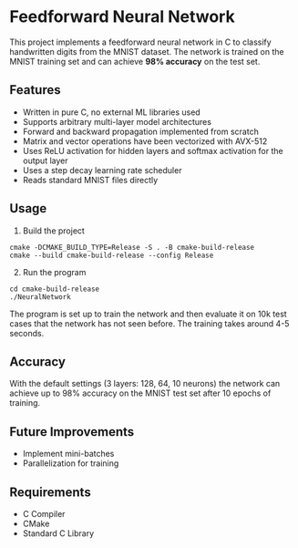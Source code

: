 # Feedforward Neural Network
This project implements a feedforward neural network in C to classify handwritten digits from the MNIST dataset. The network is trained on the MNIST training set and can achieve **98% accuracy** on the test set.

## Features
- Written in pure C, no external ML libraries used
- Supports arbitrary multi-layer model architectures
- Forward and backward propagation implemented from scratch
- Matrix and vector operations have been vectorized with AVX-512
- Uses ReLU activation for hidden layers and softmax activation for the output layer
- Uses a step decay learning rate scheduler
- Reads standard MNIST files directly

## Usage
1. Build the project
```
cmake -DCMAKE_BUILD_TYPE=Release -S . -B cmake-build-release
cmake --build cmake-build-release --config Release
```

2. Run the program
```
cd cmake-build-release
./NeuralNetwork
```
The program is set up to train the network and then evaluate it on 10k test cases that the network has not seen before. The training takes around 4-5 seconds.

## Accuracy
With the default settings (3 layers: 128, 64, 10 neurons) the network can achieve up to 98% accuracy on the MNIST test set after 10 epochs of training.

## Future Improvements
- Implement mini-batches
- Parallelization for training

## Requirements
- C Compiler
- CMake
- Standard C Library
